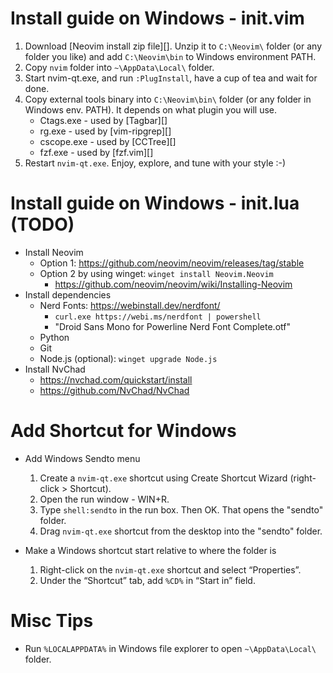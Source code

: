 # Install guide on Windows - init.vim
1. Download [Neovim install zip file][]. Unzip it to `C:\Neovim\` folder (or any folder you like) and add `C:\Neovim\bin` to Windows environment PATH.
2. Copy `nvim` folder into `~\AppData\Local\` folder.
3. Start nvim-qt.exe, and run `:PlugInstall`, have a cup of tea and wait for done.
4. Copy external tools binary into `C:\Neovim\bin\` folder (or any folder in Windows env. PATH). It depends on what plugin you will use.
    - Ctags.exe  - used by [Tagbar][]
    - rg.exe     - used by [vim-ripgrep][]
    - cscope.exe - used by [CCTree][]
    - fzf.exe    - used by [fzf.vim][]
5. Restart `nvim-qt.exe`. Enjoy, explore, and tune with your style :-)

# Install guide on Windows - init.lua (TODO)
* Install Neovim
  * Option 1: https://github.com/neovim/neovim/releases/tag/stable
  * Option 2 by using winget: `winget install Neovim.Neovim`
    * https://github.com/neovim/neovim/wiki/Installing-Neovim
* Install dependencies
  * Nerd Fonts: https://webinstall.dev/nerdfont/
    * `curl.exe https://webi.ms/nerdfont | powershell`
    * "Droid Sans Mono for Powerline Nerd Font Complete.otf"
  * Python
  * Git
  * Node.js (optional): `winget upgrade Node.js`
* Install NvChad
  * https://nvchad.com/quickstart/install
  * https://github.com/NvChad/NvChad

# Add Shortcut for Windows
* Add Windows Sendto menu
  1. Create a `nvim-qt.exe` shortcut using Create Shortcut Wizard (right-click > Shortcut).
  2. Open the run window - WIN+R.
  3. Type `shell:sendto` in the run box. Then OK. That opens the "sendto" folder.
  4. Drag `nvim-qt.exe` shortcut from the desktop into the "sendto" folder.

* Make a Windows shortcut start relative to where the folder is
  1. Right-click on the `nvim-qt.exe` shortcut and select “Properties”.
  2. Under the “Shortcut” tab, add `%CD%` in “Start in” field.

# Misc Tips
* Run `%LOCALAPPDATA%` in Windows file explorer to open `~\AppData\Local\` folder.

